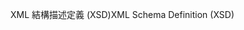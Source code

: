 <span data-ttu-id="07bb7-101">XML 結構描述定義 (XSD)</span><span class="sxs-lookup"><span data-stu-id="07bb7-101">XML Schema Definition (XSD)</span></span>